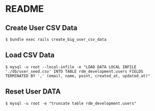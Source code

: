# README

## Create User CSV Data

```
$ bundle exec rails create_big_user_csv_data
```

## Load CSV Data

```
$ mysql -u root --local-infile -e "LOAD DATA LOCAL INFILE './db/user_seed.csv' INTO TABLE rdm_development.users FIELDS TERMINATED BY ',' (email, name, point, created_at, updated_at)"
```

## Reset User DATA

```
$ mysql -u root -e "truncate table rdm_development.users"
```
